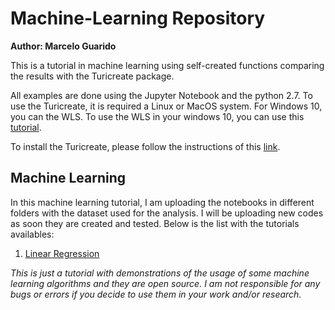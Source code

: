 # Machine-Learning Repository
**Author: Marcelo Guarido**

This is a tutorial in machine learning using self-created functions comparing the results with the Turicreate package. 

All examples are done using the Jupyter Notebook and the python 2.7. To use the Turicreate, it is required a Linux or MacOS system. For Windows 10, you can the WLS. To use the WLS in your windows 10, you can use this [tutorial](https://www.howtogeek.com/249966/how-to-install-and-use-the-linux-bash-shell-on-windows-10/).

To install the Turicreate, please follow the instructions of this [link](https://github.com/apple/turicreate/).

## Machine Learning

In this machine learning tutorial, I am uploading the notebooks in different folders with the dataset used for the analysis. I will be uploading new codes as soon they are created and tested. Below is the list with the tutorials availables:

1. [Linear Regression](./Linear_Regression/Linear_Regression.ipynb)

*This is just a tutorial with demonstrations of the usage of some machine learning algorithms and they are open source. I am not responsible for any bugs or errors if you decide to use them in your work and/or research.*
